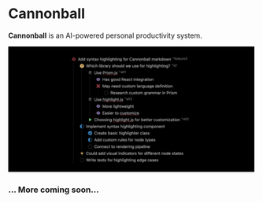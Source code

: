 # Cannonball

**Cannonball** is an AI-powered personal productivity system.

<img src="./assets/teaser.png" width="500px">



### ... More coming soon...